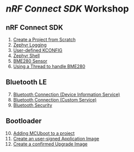 # _nRF Connect SDK_ Workshop

## nRF Connect SDK 
1) [Create a Project from Scratch](https://github.com/ChrisKurz/nRF_Connect_SDK/blob/main/doc/NCSv2.3.0_01_ProjectFromScratch.md)
2) [Zephyr Logging](https://github.com/ChrisKurz/nRF_Connect_SDK/blob/main/doc/NCSv2.3.0_02_ZephyrLogging.md)
3) [User-defined KCONFIG](https://github.com/ChrisKurz/nRF_Connect_SDK/blob/main/doc/NCSv2.3.0_03_User-Defined_KCONFIG.md)
4) [Zephyr Shell](https://github.com/ChrisKurz/nRF_Connect_SDK/blob/main/doc/NCSv2.3.0_10_ZephyrShell.md)
5) [BME280 Sensor ](https://github.com/ChrisKurz/nRF_Connect_SDK/blob/main/doc/NCSv2.3.0_ZDD_Sensors_BME280_nRF52840.md)
6) [Using a Thread to handle BME280](https://github.com/ChrisKurz/nRF_Connect_SDK/blob/main/doc/NCSv2.3.0_ZKS_Threads_BME280.md)

## Bluetooth LE
7) [Bluetooth Connection (Device Information Service)](https://github.com/ChrisKurz/Bluetooth/blob/main/doc/NCSv2.3.0_02_peripheral_Service_DeviceInformation.md)
8) [Bluetooth Connection (Custom Service)](https://github.com/ChrisKurz/Bluetooth/blob/main/doc/NCSv2.3.0_03_peripheral_CustomService.md)
9) [Bluetooth Security](https://github.com/ChrisKurz/Bluetooth/blob/main/doc/NCSv2.3.0_10_peripheral_EnableSecurity.md)

## Bootloader
10) [Adding MCUboot to a project](https://github.com/ChrisKurz/MCUboot/blob/main/doc/NCSv2.3.0_01-AddingMcubootToProject.md)
11) [Create an user-signed Application Image](https://github.com/ChrisKurz/MCUboot/blob/main/doc/NCSv2.3.0_ImageSigning_(ecdsa-p256).md)
12) [Create a confirmed Upgrade Image](https://github.com/ChrisKurz/MCUboot/blob/main/doc/NCSv2.3.0_01a-SwapTypePermanent.md)

